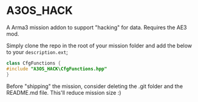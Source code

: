 # A3OS_HACK
A Arma3 mission addon to support "hacking" for data. Requires the AE3 mod.

Simply clone the repo in the root of your mission folder and add the below to your `description.ext`;
```cpp
class CfgFunctions {
#include "A3OS_HACK\CfgFunctions.hpp"
}
```

Before "shipping" the mission, consider deleting the .git folder and the README.md file. This'll reduce mission size :)


